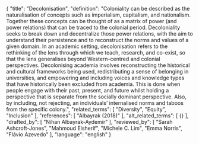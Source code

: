 {
  "title": "Decolonisation",
  "definition": "Coloniality can be described as the naturalisation of concepts such as imperialism, capitalism, and nationalism. Together these concepts can be thought of as a matrix of power (and power relations) that can be traced to the colonial period. Decoloniality seeks to break down and decentralize those power relations, with the aim to understand their persistence and to reconstruct the norms and values of a given domain. In an academic setting, decolonisation refers to the rethinking of the lens through which we teach, research, and co-exist, so that the lens generalises beyond Western-centred and colonial perspectives. Decolonising academia involves reconstructing the historical and cultural frameworks being used, redistributing a sense of belonging in universities, and empowering and including voices and knowledge types that have historically been excluded from academia. This is done when people engage with their past, present, and future whilst holding a perspective that is separate from the socially dominant perspective. Also, by including, not rejecting, an individuals’ internalised norms and taboos from the specific colony.",
  "related_terms": [
    "Diversity",
    "Equity",
    "Inclusion"
  ],
  "references": [
    "Albayrak (2018)"
  ],
  "alt_related_terms": [
    {}
  ],
  "drafted_by": [
    "Nihan Albayrak-Aydemir"
  ],
  "reviewed_by": [
    "Sarah Ashcroft-Jones",
    "Mahmoud Elsherif",
    "Michele C. Lim",
    "Emma Norris",
    "Flávio Azevedo"
  ],
  "language": "english"
}
